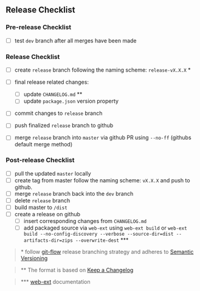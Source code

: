 ## **Release Checklist**

### Pre-release Checklist

-  [ ] test `dev` branch after all merges have been made

### Release Checklist

-  [ ] create `release` branch following the naming scheme: `release-vX.X.X` \*

-  [ ] final release related changes:

   -  [ ] update `CHANGELOG.md` \*\*
   -  [ ] update `package.json` version property

-  [ ] commit changes to `release` branch
-  [ ] push finalized `release` branch to github
-  [ ] merge `release` branch into `master` via github PR using `--no-ff` (githubs default merge method)

### Post-release Checklist

-  [ ] pull the updated `master` locally
-  [ ] create tag from master follow the naming scheme: `vX.X.X` and push to github.
-  [ ] merge `release` branch back into the `dev` branch
-  [ ] delete `release` branch
-  [ ] build master to `/dist`
-  [ ] create a release on github
   -  [ ] insert corresponding changes from `CHANGELOG.md`
   -  [ ] add packaged source via `web-ext` using `web-ext build` or `web-ext build --no-config-discovery --verbose --source-dir=dist --artifacts-dir=zips --overwrite-dest` \*\*\*

> \* follow [git-flow](https://nvie.com/posts/a-successful-git-branching-model/#release-branches) release branching strategy and adheres to [Semantic Versioning](https://semver.org/spec/v2.0.0.html)

> \*\* The format is based on [Keep a Changelog](https://keepachangelog.com/en/1.0.0/)

> \*\*\* [web-ext](https://extensionworkshop.com/documentation/develop/getting-started-with-web-ext) documentation
